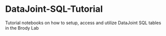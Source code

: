 # DataJoint-SQL-Tutorial
Tutorial notebooks on how to setup, access and utilize DataJoint SQL tables in the Brody Lab

